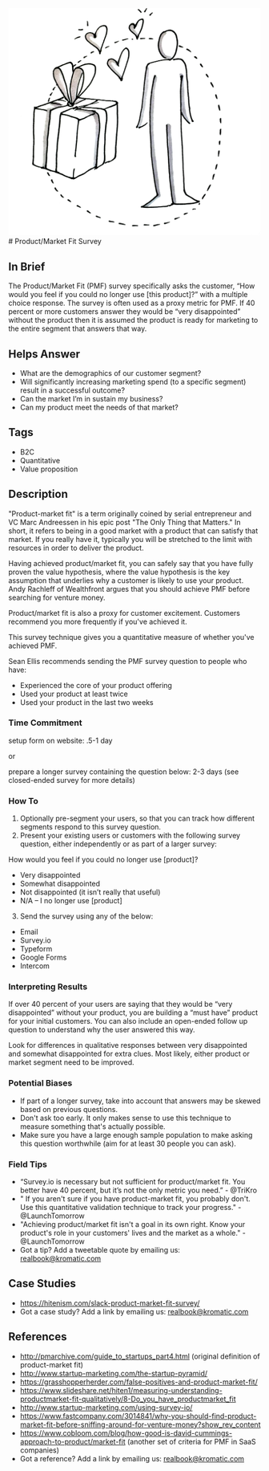 ![](/assets/illustration-UX-04.png)# Product/Market Fit Survey

## In Brief

The Product/Market Fit (PMF) survey specifically asks the customer, “How would you feel if you could no longer use [this product]?” with a multiple choice response. The survey is often used as a proxy metric for PMF. If 40 percent or more customers answer they would be “very disappointed” without the product then it is assumed the product is ready for marketing to the entire segment that answers that way.

## Helps Answer
 * What are the demographics of our customer segment?
 * Will significantly increasing marketing spend (to a specific segment) result in a successful outcome?
 * Can the market I’m in sustain my business?
 * Can my product meet the needs of that market?

## Tags
 * B2C
 * Quantitative
 * Value proposition

## Description

"Product-market fit" is a term originally coined by serial entrepreneur and VC Marc Andreessen in his epic post "The Only Thing that Matters." In short, it refers to being in a good market with a product that can satisfy that market. If you really have it, typically you will be stretched to the limit with resources in order to deliver the product. 

Having achieved product/market fit, you can safely say that you have fully proven the value hypothesis, where the value hypothesis is the key assumption that underlies why a customer is likely to use your product. Andy Rachleff of Wealthfront argues that you should achieve PMF before searching for venture money. 

Product/market fit is also a proxy for customer excitement. Customers recommend you more frequently if you've achieved it. 

This survey technique gives you a quantitative measure of whether you've achieved PMF. 

Sean Ellis recommends sending the PMF survey question to people who have:
 * Experienced the core of your product offering
 * Used your product at least twice
 * Used your product in the last two weeks

### Time Commitment

setup form on website: .5-1 day

or 

prepare a longer survey containing the question below: 2-3 days (see closed-ended survey for more details)

### How To

1. Optionally pre-segment your users, so that you can track how different segments respond to this survey question.
2. Present your existing users or customers with the following survey question, either independently or as part of a larger survey:

How would you feel if you could no longer use [product]?

 * Very disappointed
 * Somewhat disappointed
 * Not disappointed (it isn’t really that useful)
 * N/A – I no longer use [product]

3. Send the survey using any of the below:
 * Email
 * Survey.io
 * Typeform
 * Google Forms
 * Intercom


### Interpreting Results

If over 40 percent of your users are saying that they would be “very disappointed” without your product, you are building a “must have” product for your initial customers. You can also include an open-ended follow up question to understand why the user answered this way. 

Look for differences in qualitative responses between very disappointed and somewhat disappointed for extra clues. Most likely, either product or market segment need to be improved. 

### Potential Biases

 * If part of a longer survey, take into account that answers may be skewed based on previous questions.
 * Don't ask too early. It only makes sense to use this technique to measure something that's actually possible.
 * Make sure you have a large enough sample population to make asking this question worthwhile (aim for at least 30 people you can ask).

### Field Tips
 * “Survey.io is necessary but not sufficient for product/market fit. You better have 40 percent, but it’s not the only metric you need.” - @TriKro
 * " If you aren't sure if you have product-market fit, you probably don't. Use this quantitative validation technique to track your progress." - @LaunchTomorrow
 * "Achieving product/market fit isn't a goal in its own right. Know your product's role in your customers' lives and the market as a whole." - @LaunchTomorrow
 * Got a tip? Add a tweetable quote by emailing us: [realbook@kromatic.com](mailto:realbook@kromatic.com)

## Case Studies
* https://hitenism.com/slack-product-market-fit-survey/
* Got a case study? Add a link by emailing us: [realbook@kromatic.com](mailto:realbook@kromatic.com) 
 
## References
* http://pmarchive.com/guide_to_startups_part4.html (original definition of product-market fit)
* http://www.startup-marketing.com/the-startup-pyramid/
* https://grasshopperherder.com/false-positives-and-product-market-fit/
* https://www.slideshare.net/hiten1/measuring-understanding-productmarket-fit-qualitatively/8-Do_you_have_productmarket_fit
* http://www.startup-marketing.com/using-survey-io/
* https://www.fastcompany.com/3014841/why-you-should-find-product-market-fit-before-sniffing-around-for-venture-money?show_rev_content
* https://www.cobloom.com/blog/how-good-is-david-cummings-approach-to-product/market-fit (another set of criteria for PMF in SaaS companies)
* Got a reference? Add a link by emailing us: [realbook@kromatic.com](realbook@kromatic.com)
